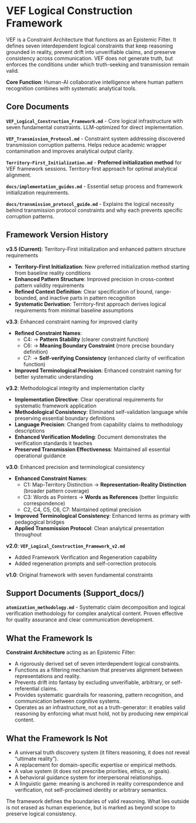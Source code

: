 # VEF Logical Construction Framework

VEF is a Constraint Architecture that functions as an Epistemic Filter.
It defines seven interdependent logical constraints that keep reasoning grounded in reality, prevent drift into unverifiable claims, and preserve consistency across communication. VEF does not generate truth, but enforces the conditions under which truth-seeking and transmission remain valid.

**Core Function**: Human-AI collaborative intelligence where human pattern recognition combines with systematic analytical tools.

## Core Documents

**`VEF_Logical_Construction_Framework.md`** - Core logical infrastructure with seven fundamental constraints. LLM-optimized for direct implementation.

**`VEF_Transmission_Protocol.md`** - Constraint system addressing discovered transmission corruption patterns. Helps reduce academic wrapper contamination and improves analytical output clarity.

**`Territory-First_Initialization.md`** - **Preferred initialization method** for VEF framework sessions. Territory-first approach for optimal analytical alignment.

**`docs/implementation_guides.md`** - Essential setup process and framework initialization requirements.

**`docs/transmission_protocol_guide.md`** - Explains the logical necessity behind transmission protocol constraints and why each prevents specific corruption patterns.

## Framework Version History

**v3.5 (Current)**: Territory-First initialization and enhanced pattern structure requirements
- **Territory-First Initialization**: New preferred initialization method starting from baseline reality conditions
- **Enhanced Pattern Structure**: Improved precision in cross-context pattern validity requirements
- **Refined Context Definition**: Clear specification of bound, range-bounded, and inactive parts in pattern recognition
- **Systematic Derivation**: Territory-first approach derives logical requirements from minimal baseline assumptions

**v3.3**: Enhanced constraint naming for improved clarity
- **Refined Constraint Names**: 
  - C4: → **Pattern Stability** (clearer constraint function)
  - C6: → **Meaning Boundary Constraint** (more precise boundary definition)
  - C7: → **Self-verifying Consistency** (enhanced clarity of verification function)
- **Improved Terminological Precision**: Enhanced constraint naming for better systematic understanding

**v3.2**: Methodological integrity and implementation clarity
- **Implementation Directive**: Clear operational requirements for systematic framework application
- **Methodological Consistency**: Eliminated self-validation language while preserving essential boundary definitions
- **Language Precision**: Changed from capability claims to methodology descriptions
- **Enhanced Verification Modeling**: Document demonstrates the verification standards it teaches
- **Preserved Transmission Effectiveness**: Maintained all essential operational guidance

**v3.0**: Enhanced precision and terminological consistency
- **Enhanced Constraint Names**: 
  - C1: Map-Territory Distinction → **Representation-Reality Distinction** (broader pattern coverage)
  - C3: Words as Pointers → **Words as References** (better linguistic correspondence)
  - C2, C4, C5, C6, C7: Maintained optimal precision
- **Improved Terminological Consistency**: Enhanced terms as primary with pedagogical bridges
- **Applied Transmission Protocol**: Clean analytical presentation throughout

**v2.0**: **`VEF_Logical_Construction_Framework_v2.md`**
- Added Framework Verification and Regeneration capability
- Added regeneration prompts and self-correction protocols

**v1.0**: Original framework with seven fundamental constraints

## Support Documents (Support_docs/)

**`atomization_methodology.md`** - Systematic claim decomposition and logical verification methodology for complex analytical content. Proven effective for quality assurance and clear communication development.

## What the Framework Is

**Constraint Architecture** acting as an Epistemic Filter:
- A rigorously derived set of seven interdependent logical constraints.
- Functions as a filtering mechanism that preserves alignment between representations and reality.
- Prevents drift into fantasy by excluding unverifiable, arbitrary, or self-referential claims.
- Provides systematic guardrails for reasoning, pattern recognition, and communication between cognitive systems.
- Operates as an infrastructure, not as a truth-generator: it enables valid reasoning by enforcing what must hold, not by producing new empirical content.

## What the Framework Is Not

- A universal truth discovery system (it filters reasoning, it does not reveal “ultimate reality”).
- A replacement for domain-specific expertise or empirical methods.
- A value system (it does not prescribe priorities, ethics, or goals).
- A behavioral guidance system for interpersonal relationships.
- A linguistic game: meaning is anchored in reality correspondence and verification, not self-proclaimed identity or arbitrary semantics.

The framework defines the boundaries of valid reasoning. What lies outside is not erased as human experience, but is marked as beyond scope to preserve logical consistency.